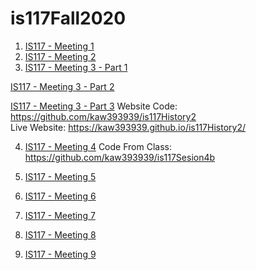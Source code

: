 # is117Fall2020
1.  [IS117 - Meeting 1](https://youtu.be/4BAu9-E20TE)
2.  [IS117 - Meeting 2](https://youtu.be/wxobyWHPGQs)
3.  [IS117 - Meeting 3 - Part 1](https://www.youtube.com/watch?v=EhLE6rdqUKM) 

[IS117 - Meeting 3 - Part 2](https://www.youtube.com/watch?v=Mf6apqeqkjY&t=56s) 

[IS117 - Meeting 3 - Part 3](https://www.youtube.com/watch?v=Dt_m-DPNCeY) 
Website Code: https://github.com/kaw393939/is117History2  
Live Website: https://kaw393939.github.io/is117History2/

4. [IS117 - Meeting 4](https://www.youtube.com/watch?v=OJ0e1eHotIo)
Code From Class: https://github.com/kaw393939/is117Sesion4b

5.  [IS117 - Meeting 5](https://youtu.be/QH2VuSEAqA0)
6.  [IS117 - Meeting 6](https://youtu.be/l_WyifwSqxM)
7.  [IS117 - Meeting 7](https://youtu.be/q4G-74Gb3DU)
8.  [IS117 - Meeting 8](https://youtu.be/AidD7G5uomg)
9.  [IS117 - Meeting 9]()
